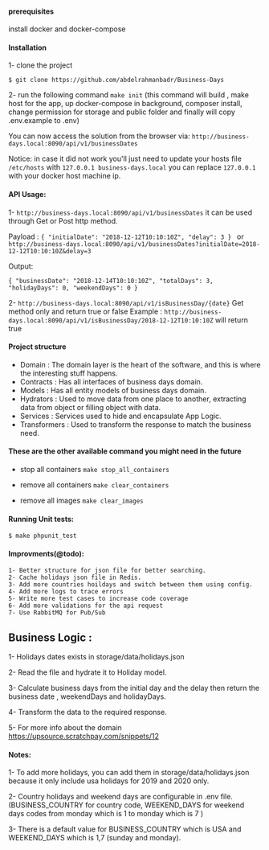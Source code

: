 #### prerequisites
install docker and docker-compose

#### Installation 
 1- clone the project
 
    $ git clone https://github.com/abdelrahmanbadr/Business-Days
    
2- run the following command `make init` (this command will build , make host for the app, up docker-compose in background,
composer install, change permission for storage and public folder and finally will copy .env.example to .env)

You can now access the solution from the browser via: `http://business-days.local:8090/api/v1/businessDates`

Notice: in case it did not work you'll just need to update your hosts file `/etc/hosts` with `127.0.0.1 business-days.local`
you can replace `127.0.0.1` with your docker host machine ip.

#### API Usage:
1- `http://business-days.local:8090/api/v1/businessDates` it can be used through Get or Post http method.

Payload :
`{
   "initialDate": "2018-12-12T10:10:10Z",
   "delay": 3
 }
`
or 
`http://business-days.local:8090/api/v1/businessDates?initialDate=2018-12-12T10:10:10Z&delay=3`

Output:

`{
   "businessDate": "2018-12-14T10:10:10Z",
   "totalDays": 3,
   "holidayDays": 0,
   "weekendDays": 0
 }
`

2- `http://business-days.local:8090/api/v1/isBusinessDay/{date}` Get method only and return true or false
Example : `http://business-days.local:8090/api/v1/isBusinessDay/2018-12-12T10:10:10Z` will return true
#### Project structure
- Domain : The domain layer is the heart of the software, and this is where the interesting stuff happens.
- Contracts : Has all interfaces of business days domain.
- Models : Has all entity models of business days domain.
- Hydrators : Used to move data from one place to another, extracting data from object or filling object with data.
- Services :  Services  used to hide and encapsulate App Logic.
- Transformers :  Used to transform the response to match the business need.

#### These are the other available command you might need in the future
- stop all containers `make stop_all_containers`

- remove all containers `make clear_containers`

- remove all images `make clear_images`

#### Running Unit tests:
    $ make phpunit_test
 
#### Improvments(@todo):
    1- Better structure for json file for better searching.
    2- Cache holidays json file in Redis.
    3- Add more countries hoildays and switch between them using config.
    4- Add more logs to trace errors
    5- Write more test cases to increase code coverage
    6- Add more validations for the api request
    7- Use RabbitMQ for Pub/Sub 
   
## Business Logic :
1- Holidays dates exists in storage/data/holidays.json

2- Read the file and hydrate it to Holiday model.

3- Calculate business days from the initial day and the delay then return the business date , weekendDays and holidayDays.

4- Transform the data to the required response.

5- For more info about the domain https://upsource.scratchpay.com/snippets/12
#### Notes:
1- To add more holidays, you can add them in storage/data/holidays.json because it only include usa holidays
for 2019 and 2020 only.

2- Country holidays and weekend days are configurable in .env file.
(BUSINESS_COUNTRY for country code, WEEKEND_DAYS for weekend days codes from monday which is 1 to monday which is 7 )
    
3- There is a default value for BUSINESS_COUNTRY which is USA and WEEKEND_DAYS which is 1,7 (sunday and monday).

